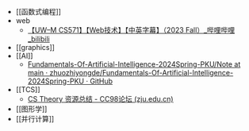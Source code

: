 - [[函数式编程]]
- web
	- [【UW–M CS571】【Web技术】【中英字幕】（2023 Fall）\_哔哩哔哩\_bilibili](https://www.bilibili.com/video/BV1vK421y7aY)
- [[graphics]]
- [[AI]]
	- [Fundamentals-Of-Artificial-Intelligence-2024Spring-PKU/Note at main · zhuozhiyongde/Fundamentals-Of-Artificial-Intelligence-2024Spring-PKU · GitHub](https://github.com/zhuozhiyongde/Fundamentals-Of-Artificial-Intelligence-2024Spring-PKU/blob/main/Note/)
- [[TCS]]
	- [CS Theory 资源总结 - CC98论坛 (zju.edu.cn)](http://www-cc98-org-s.webvpn.zju.edu.cn:8001/topic/4906546)
- [[图形学]]
- [[并行计算]]
